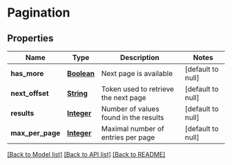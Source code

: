 # Pagination
## Properties

Name | Type | Description | Notes
------------ | ------------- | ------------- | -------------
**has\_more** | [**Boolean**](boolean.md) | Next page is available | [default to null]
**next\_offset** | [**String**](string.md) | Token used to retrieve the next page | [default to null]
**results** | [**Integer**](integer.md) | Number of values found in the results | [default to null]
**max\_per\_page** | [**Integer**](integer.md) | Maximal number of entries per page | [default to null]

[[Back to Model list]](../README.md#documentation-for-models) [[Back to API list]](../README.md#documentation-for-api-endpoints) [[Back to README]](../README.md)

